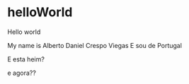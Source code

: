 # helloWorld
Hello world

My name is Alberto Daniel Crespo Viegas
E sou de Portugal

E esta heim?

e agora??
